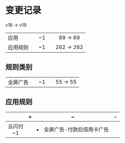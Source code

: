 # 变更记录

v18 -> v19

||||||
|-|:-:|:-:|:-:|:-:|
|应用||~1||69 -> 69|
|应用规则||~1||262 -> 262|

## 规则类别

||||||
|-|:-:|:-:|:-:|:-:|
|全屏广告||~1||55 -> 55|

## 应用规则

||+|~|-|
|:-:|-|-|-|
|云闪付<br>~1||<li>全屏广告-付款后信用卡广告||

